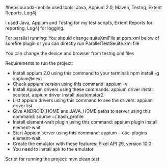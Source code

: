 #hepsiburada-mobile used tools: Java, Appium 2.0, Maven, Testng, Extent Reports, Log4j

I used Java, Appium and Testng for my test scripts, Extent Reports for reporting, Log4j for logging.

For parallel running: You should change suiteXmlFile at pom.xml below of surefire plugin or you can directly run ParallelTestSeuite.xml file

You can change the device and browser from testng.xml files

Requirements to run the project:
* Install appium 2.0 using this command to your terminal: npm install -g appium@next
* Check appium version using this command: appium -v
* Install Appium drivers using these commands: appium driver install xcuitest, appium driver install uiautomator2
* List appium drivers using this command to see the drivers: appium driver list
* Give ANDROID_HOME and JAVA_HOME paths to server using this command: source ~/.bash_profile
* Install element-wait plugin using this command: appium plugin install element-wait
* Start Appium server using this command: appium --use-plugins element-wait
* Create the emulator with these features: Pixel API 29, version 10.0
* You need to install apk to the emulator

Script for running the project: mvn clean test